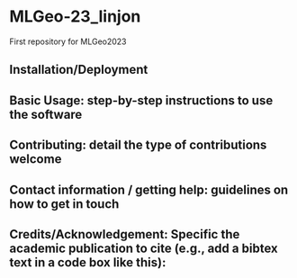 # MLGeo-23_linjon
First repository for MLGeo2023


## Installation/Deployment

## Basic Usage: step-by-step instructions to use the software

## Contributing: detail the type of contributions welcome

## Contact information / getting help: guidelines on how to get in touch

## Credits/Acknowledgement: Specific the academic publication to cite (e.g., add a bibtex text in a code box like this):
